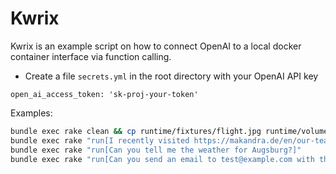 # Kwrix

Kwrix is an example script on how to connect OpenAI to a local docker container interface via function calling.

* Create a file `secrets.yml` in the root directory with your OpenAI API key

```
open_ai_access_token: 'sk-proj-your-token'
```

Examples:

```bash
bundle exec rake clean && cp runtime/fixtures/flight.jpg runtime/volume && bundle exec rake "run[Can you convert the flight.jpg to a PNG image?]"
bundle exec rake "run[I recently visited https://makandra.de/en/our-team-20. Can you help me to name all employees of this company?]"
bundle exec rake "run[Can you tell me the weather for Augsburg?]"
bundle exec rake "run[Can you send an email to test@example.com with the subject hello word and the content it works?]"
```
